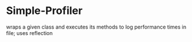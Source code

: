 # Simple-Profiler
wraps a given class and executes its methods to log performance times in file; uses reflection
